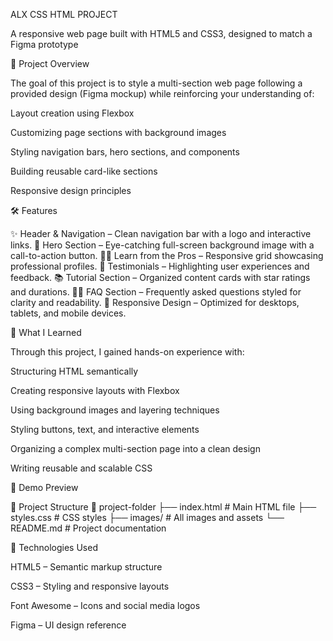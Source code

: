 ALX CSS HTML PROJECT

A responsive web page built with HTML5 and CSS3, designed to match a Figma prototype

📁 Project Overview

The goal of this project is to style a multi-section web page following a provided design (Figma mockup) while reinforcing your understanding of:

Layout creation using Flexbox

Customizing page sections with background images

Styling navigation bars, hero sections, and components

Building reusable card-like sections

Responsive design principles

🛠️ Features

✨ Header & Navigation – Clean navigation bar with a logo and interactive links.
📸 Hero Section – Eye-catching full-screen background image with a call-to-action button.
👨‍🏫 Learn from the Pros – Responsive grid showcasing professional profiles.
💬 Testimonials – Highlighting user experiences and feedback.
📚 Tutorial Section – Organized content cards with star ratings and durations.
🙋‍♂️ FAQ Section – Frequently asked questions styled for clarity and readability.
📱 Responsive Design – Optimized for desktops, tablets, and mobile devices.

🧠 What I Learned

Through this project, I gained hands-on experience with:

Structuring HTML semantically

Creating responsive layouts with Flexbox

Using background images and layering techniques

Styling buttons, text, and interactive elements

Organizing a complex multi-section page into a clean design

Writing reusable and scalable CSS

📸 Demo Preview

📂 Project Structure
📁 project-folder
├── index.html         # Main HTML file
├── styles.css         # CSS styles
├── images/            # All images and assets
└── README.md          # Project documentation


🔧 Technologies Used

HTML5 – Semantic markup structure

CSS3 – Styling and responsive layouts

Font Awesome – Icons and social media logos

Figma – UI design reference
